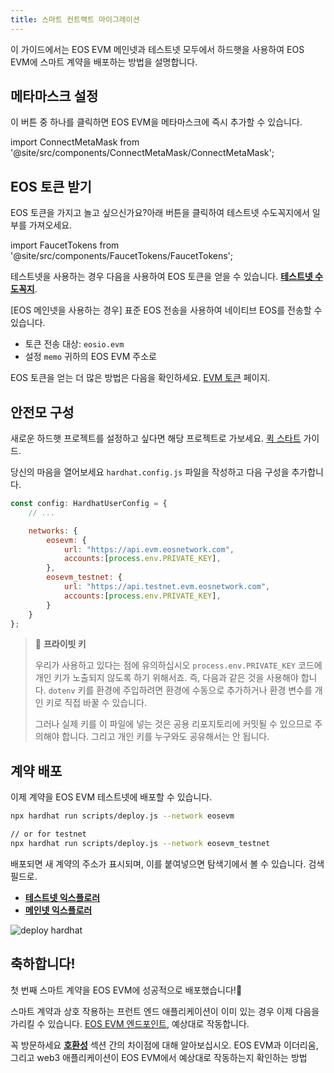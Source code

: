 ```yaml
---
title: 스마트 컨트랙트 마이그레이션
---
```


이 가이드에서는 EOS EVM 메인넷과 테스트넷 모두에서 하드햇을 사용하여 EOS EVM에 스마트 계약을 배포하는 방법을 설명합니다.

## 메타마스크 설정

이 버튼 중 하나를 클릭하면 EOS EVM을 메타마스크에 즉시 추가할 수 있습니다.

<!-- translation-ignore -->

import ConnectMetaMask from '@site/src/components/ConnectMetaMask/ConnectMetaMask';

<ConnectMetaMask />

<!-- end-translation-ignore -->


## EOS 토큰 받기

EOS 토큰을 가지고 놀고 싶으신가요?아래 버튼을 클릭하여 테스트넷 수도꼭지에서 일부를 가져오세요.


<!-- translation-ignore -->

import FaucetTokens from '@site/src/components/FaucetTokens/FaucetTokens';

<FaucetTokens />

<!-- end-translation-ignore -->

테스트넷을 사용하는 경우 다음을 사용하여 EOS 토큰을 얻을 수 있습니다. [**테스트넷 수도꼭지**](https://faucet.testnet.evm.eosnetwork.com/).

[EOS 메인넷을 사용하는 경우] 표준 EOS 전송을 사용하여 네이티브 EOS를 전송할 수 있습니다.
- 토큰 전송 대상: `eosio.evm`
- 설정 `memo` 귀하의 EOS EVM 주소로

EOS 토큰을 얻는 더 많은 방법은 다음을 확인하세요. [EVM 토큰](/evm/10_quick-start/03_evm-tokens.md) 페이지.

## 안전모 구성

새로운 하드햇 프로젝트를 설정하고 싶다면 해당 프로젝트로 가보세요. [퀵 스타트](https://hardhat.org/hardhat-runner/docs/getting-started#quick-start)
가이드.


당신의 마음을 열어보세요 `hardhat.config.js` 파일을 작성하고 다음 구성을 추가합니다.


```javascript
const config: HardhatUserConfig = {
    // ...

    networks: {
        eosevm: {
            url: "https://api.evm.eosnetwork.com",
            accounts:[process.env.PRIVATE_KEY],
        },
        eosevm_testnet: {
            url: "https://api.testnet.evm.eosnetwork.com",
            accounts:[process.env.PRIVATE_KEY],
        }
    }
};
```

> 🔑 **프라이빗 키**
> 
> 우리가 사용하고 있다는 점에 유의하십시오 `process.env.PRIVATE_KEY` 코드에 개인 키가 노출되지 않도록 하기 위해서죠.
> 즉, 다음과 같은 것을 사용해야 합니다. `dotenv` 키를 환경에 주입하려면
> 환경에 수동으로 추가하거나 환경 변수를 개인 키로 직접 바꿀 수 있습니다.
> 
> 그러나 실제 키를 이 파일에 넣는 것은 공용 리포지토리에 커밋될 수 있으므로 주의해야 합니다.
> 그리고 개인 키를 누구와도 공유해서는 안 됩니다.

## 계약 배포

이제 계약을 EOS EVM 테스트넷에 배포할 수 있습니다.

```bash
npx hardhat run scripts/deploy.js --network eosevm

// or for testnet
npx hardhat run scripts/deploy.js --network eosevm_testnet
```

배포되면 새 계약의 주소가 표시되며, 이를 붙여넣으면 탐색기에서 볼 수 있습니다. 
검색 필드로.

- [**테스트넷 익스플로러**](https://explorer.testnet.evm.eosnetwork.com/)
- [**메인넷 익스플로러**](https://explorer.evm.eosnetwork.com/)

![deploy hardhat](/images/deploy_hardhat.png)

## 축하합니다!

첫 번째 스마트 계약을 EOS EVM에 성공적으로 배포했습니다!🎉

스마트 계약과 상호 작용하는 프런트 엔드 애플리케이션이 이미 있는 경우 이제 다음을 가리킬 수 있습니다. 
[EOS EVM 엔드포인트](/evm/999_miscellaneous/10_endpoints.md), 예상대로 작동합니다.

꼭 방문하세요 [**호환성**](/evm/999_miscellaneous/20_evm-compatibility.md) 섹션 간의 차이점에 대해 알아보십시오.
EOS EVM과 이더리움, 그리고 web3 애플리케이션이 EOS EVM에서 예상대로 작동하는지 확인하는 방법
